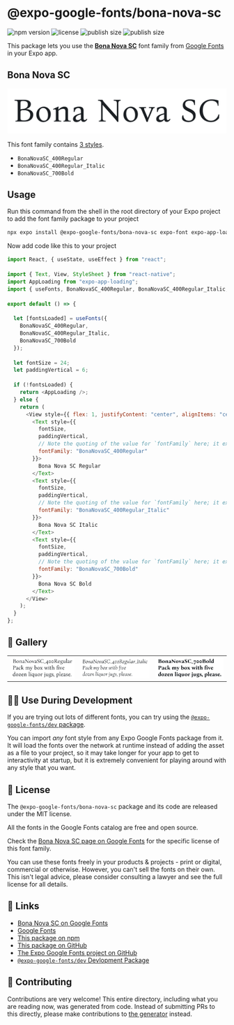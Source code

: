 # @expo-google-fonts/bona-nova-sc

![npm version](https://flat.badgen.net/npm/v/@expo-google-fonts/bona-nova-sc)
![license](https://flat.badgen.net/github/license/expo/google-fonts)
![publish size](https://flat.badgen.net/packagephobia/install/@expo-google-fonts/bona-nova-sc)
![publish size](https://flat.badgen.net/packagephobia/publish/@expo-google-fonts/bona-nova-sc)

This package lets you use the [**Bona Nova SC**](https://fonts.google.com/specimen/Bona+Nova+SC) font family from [Google Fonts](https://fonts.google.com/) in your Expo app.

## Bona Nova SC

![Bona Nova SC](./font-family.png)

This font family contains [3 styles](#-gallery).

- `BonaNovaSC_400Regular`
- `BonaNovaSC_400Regular_Italic`
- `BonaNovaSC_700Bold`

## Usage

Run this command from the shell in the root directory of your Expo project to add the font family package to your project

```sh
npx expo install @expo-google-fonts/bona-nova-sc expo-font expo-app-loading
```

Now add code like this to your project

```js
import React, { useState, useEffect } from "react";

import { Text, View, StyleSheet } from "react-native";
import AppLoading from "expo-app-loading";
import { useFonts, BonaNovaSC_400Regular, BonaNovaSC_400Regular_Italic, BonaNovaSC_700Bold } from '@expo-google-fonts/bona-nova-sc';

export default () => {

  let [fontsLoaded] = useFonts({
    BonaNovaSC_400Regular, 
    BonaNovaSC_400Regular_Italic, 
    BonaNovaSC_700Bold
  });

  let fontSize = 24;
  let paddingVertical = 6;

  if (!fontsLoaded) {
    return <AppLoading />;
  } else {
    return (
      <View style={{ flex: 1, justifyContent: "center", alignItems: "center" }}>
        <Text style={{
          fontSize,
          paddingVertical,
          // Note the quoting of the value for `fontFamily` here; it expects a string!
          fontFamily: "BonaNovaSC_400Regular"
        }}>
          Bona Nova SC Regular
        </Text>
        <Text style={{
          fontSize,
          paddingVertical,
          // Note the quoting of the value for `fontFamily` here; it expects a string!
          fontFamily: "BonaNovaSC_400Regular_Italic"
        }}>
          Bona Nova SC Italic
        </Text>
        <Text style={{
          fontSize,
          paddingVertical,
          // Note the quoting of the value for `fontFamily` here; it expects a string!
          fontFamily: "BonaNovaSC_700Bold"
        }}>
          Bona Nova SC Bold
        </Text>
      </View>
    );
  }
};
```

## 🔡 Gallery


||||
|-|-|-|
|![BonaNovaSC_400Regular](./BonaNovaSC_400Regular.ttf.png)|![BonaNovaSC_400Regular_Italic](./BonaNovaSC_400Regular_Italic.ttf.png)|![BonaNovaSC_700Bold](./BonaNovaSC_700Bold.ttf.png)||


## 👩‍💻 Use During Development

If you are trying out lots of different fonts, you can try using the [`@expo-google-fonts/dev` package](https://github.com/expo/google-fonts/tree/master/font-packages/dev#readme).

You can import _any_ font style from any Expo Google Fonts package from it. It will load the fonts over the network at runtime instead of adding the asset as a file to your project, so it may take longer for your app to get to interactivity at startup, but it is extremely convenient for playing around with any style that you want.


## 📖 License

The `@expo-google-fonts/bona-nova-sc` package and its code are released under the MIT license.

All the fonts in the Google Fonts catalog are free and open source.

Check the [Bona Nova SC page on Google Fonts](https://fonts.google.com/specimen/Bona+Nova+SC) for the specific license of this font family.

You can use these fonts freely in your products & projects - print or digital, commercial or otherwise. However, you can't sell the fonts on their own. This isn't legal advice, please consider consulting a lawyer and see the full license for all details.

## 🔗 Links

- [Bona Nova SC on Google Fonts](https://fonts.google.com/specimen/Bona+Nova+SC)
- [Google Fonts](https://fonts.google.com/)
- [This package on npm](https://www.npmjs.com/package/@expo-google-fonts/bona-nova-sc)
- [This package on GitHub](https://github.com/expo/google-fonts/tree/master/font-packages/bona-nova-sc)
- [The Expo Google Fonts project on GitHub](https://github.com/expo/google-fonts)
- [`@expo-google-fonts/dev` Devlopment Package](https://github.com/expo/google-fonts/tree/master/font-packages/dev)

## 🤝 Contributing

Contributions are very welcome! This entire directory, including what you are reading now, was generated from code. Instead of submitting PRs to this directly, please make contributions to [the generator](https://github.com/expo/google-fonts/tree/master/packages/generator) instead.
